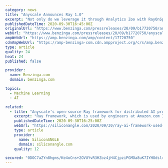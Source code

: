 ```yaml
---
category: news
title: "Anyscale Announces Ray 1.0"
excerpt: "Not only do we leverage it through Analytics Zoo with RayOnSpark, we leverage Ray for hyperparameter search, model selection, and AutoML. Ray and its libraries have proven invaluable in meeting ..."
publishedDateTime: 2020-09-30T16:45:00Z
originalUrl: "https://www.benzinga.com/pressreleases/20/09/b17720750/anyscale-announces-ray-1-0"
webUrl: "https://www.benzinga.com/pressreleases/20/09/b17720750/anyscale-announces-ray-1-0"
ampWebUrl: "https://amp.benzinga.com/amp/content/17720750"
cdnAmpWebUrl: "https://amp-benzinga-com.cdn.ampproject.org/c/s/amp.benzinga.com/amp/content/17720750"
type: article
quality: 24
heat: 24
published: false

provider:
  name: Benzinga.com
  domain: benzinga.com

topics:
  - Machine Learning
  - AI

related:
  - title: "Anyscale’s open-source Ray framework for distributed AI projects hits 1.0 release"
    excerpt: "Ray framework, which is used by engineers at Amazon.com Inc. and other tech giants to build artificial intelligence models. Anyscale exited stealth mode late last year with more than $20 million in initial funding."
    publishedDateTime: 2020-09-30T16:25:00Z
    webUrl: "https://siliconangle.com/2020/09/30/ray-ai-framework-used-amazon-intel-engineers-marks-1-0-release/"
    type: article
    provider:
      name: SiliconANGLE
      domain: siliconangle.com
    quality: 12

secured: "0DOC7aZYn8hgms/Ke4oCns+2OVUYvR3HZoz4jH4CjpziPGMOa8uK7IYHOdsl4/hP7SD3h3M4UD+tP1yUhrWjPwPNKs7Xh6Id+kItUTfwNgOfGtpGOTzyCn4JuP2vE7PHmi+52Yj3m3cZBliL5uGCgfoAmc/q7BM1MeFYUrlb4ffKgmr3hnt/mzGjPGI5AtON26YxNOBWjlrkBu/6mJebojw8ZUYmq0k6p/EOoHtAHl89opOox0jtI/sXMUiUqaTxOY7Sw69CmfyA9z8TxTRhT+XATy6fDl/mFeA7glc636bgELFYzoogxOEjLkZaH2ZoMvQIovEQvnCj3aBG1jrD/M751IkNuI7SB+Xim4Dng+s=;f5RxLa+kEY+Sku9dQ+SG7Q=="
---
```


